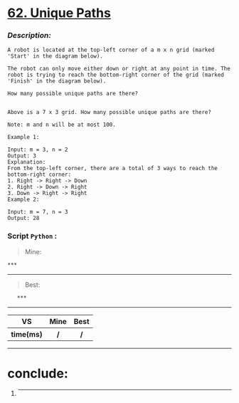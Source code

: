 
#  **[62. Unique Paths](https://leetcode.com/problems/unique-paths/description/)**

### *Description:*


    A robot is located at the top-left corner of a m x n grid (marked 'Start' in the diagram below).

    The robot can only move either down or right at any point in time. The robot is trying to reach the bottom-right corner of the grid (marked 'Finish' in the diagram below).

    How many possible unique paths are there?


    Above is a 7 x 3 grid. How many possible unique paths are there?

    Note: m and n will be at most 100.

    Example 1:

    Input: m = 3, n = 2
    Output: 3
    Explanation:
    From the top-left corner, there are a total of 3 ways to reach the bottom-right corner:
    1. Right -> Right -> Down
    2. Right -> Down -> Right
    3. Down -> Right -> Right
    Example 2:

    Input: m = 7, n = 3
    Output: 28

### Script `Python` :

> Mine:
```
***
```
___

                        
> Best:
```
   ***
```
___
 

<table>
  <tr>
    <th>VS</th>
    <th>Mine</th>
    <th>Best</th>
  </tr>
    <tr>
    <th>time(ms)</th>
    <th>/</th>
    <th>/</th>
<table>

___

# conclude:
1. ***




        
